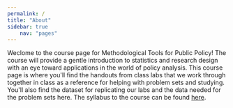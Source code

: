 ```yaml
---
permalink: /
title: "About"
sidebar: true
	nav: "pages"
---
```


Weclome to the course page for Methodological Tools for Public Policy! The course will provide a gentle introduction to statistics and research design with an eye toward applications in the world of policy analysis. This course page is where you'll find the handouts from class labs that we work through together in class as a reference for helping with problem sets and studying. You'll also find the dataset for replicating our labs and the data needed for the problem sets here. The syllabus to the course can be found [here](https://stevebholt.github.io/rpad316/assets/documents/PAD316_S22_Syllabus.pdf).